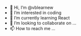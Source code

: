 - 👋 Hi, I’m @vblearnew
- 👀 I’m interested in coding
- 🌱 I’m currently learning React
- 💞️ I’m looking to collaborate on ...
- 📫 How to reach me ...

<!---
vblearnew/vblearnew is a ✨ special ✨ repository because its `README.md` (this file) appears on your GitHub profile.
You can click the Preview link to take a look at your changes.
--->
